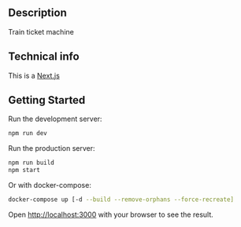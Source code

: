 ## Description
Train ticket machine

## Technical info

This is a [Next.js](https://nextjs.org/)

## Getting Started

Run the development server:

```bash
npm run dev
```

Run the production server:

```bash
npm run build
npm start
```

Or with docker-compose:

```bash
docker-compose up [-d --build --remove-orphans --force-recreate]
```

Open [http://localhost:3000](http://localhost:3000) with your browser to see the result.

